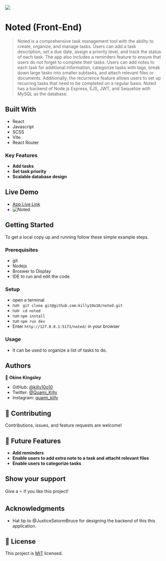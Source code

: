 ![](https://img.shields.io/badge/Quami-Killy-blue)

# Noted (Front-End)

> Noted is a comprehensive task management tool with the ability to create, organize, and manage tasks. Users can add a task description, set a due date, assign a priority level, and track the status of each task. The app also includes a reminders feature to ensure that users do not forget to complete their tasks. Users can add notes to each task for additional information, categorize tasks with tags, break down large tasks into smaller subtasks, and attach relevant files or documents. Additionally, the recurrence feature allows users to set up recurring tasks that need to be completed on a regular basis. Noted has a backend of Node.js Express, EJS, JWT, and Sequelize with MySQL as the database. 

## Built With

- React
- Javascript
- SCSS
- Vite
- React Router 

### Key Features

- **Add tasks**
- **Set task priority**
- **Scalable database design**

## Live Demo

- [App Live Link]()
- ![Noted](https://user-images.githubusercontent.com/89058561/235319253-12ce94be-f3b2-4e7c-8e08-dbc422df2858.png)


## Getting Started

To get a local copy up and running follow these simple example steps.

### Prerequisites

- git
- Nodejs
- Broswer to Display
- IDE to run and edit the code

### Setup

- open a terminal
- run ` git clone git@github.com:killy10o10/noted.git`
- run ` cd noted`
- run `npm install`
- run `npm run dev`
- Enter `http://127.0.0.1:5173/noted/` in your browser

### Usage

- It can be used to organize a list of tasks to do.

## Authors

👤 **Okine Kingsley**

- GitHub: [@killy10o10](https://github.com/killy10o10)
- Twitter: [@Quami_Killy](https://twitter.com/Quami_Killy)
- Instagram: [quami_killy](https://www.instagram.com/quami_killy/)


## 🤝 Contributing

Contributions, issues, and feature requests are welcome!

## 🔭 Future Features 

- **Add reminders**
- **Enable users to add extra note to a task and attacht relevant files**
- **Enable users to categorize tasks**

## Show your support

Give a ⭐️ if you like this project!

## Acknowledgments

- Hat tip to @JusticeSelormBruce for designing the backend of this this application.

## 📝 License

This project is [MIT](./LICENSE) licensed.
